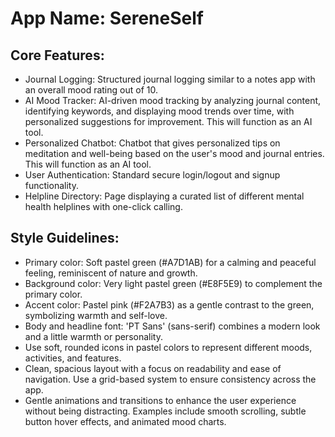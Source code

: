 # **App Name**: SereneSelf

## Core Features:

- Journal Logging: Structured journal logging similar to a notes app with an overall mood rating out of 10.
- AI Mood Tracker: AI-driven mood tracking by analyzing journal content, identifying keywords, and displaying mood trends over time, with personalized suggestions for improvement. This will function as an AI tool.
- Personalized Chatbot: Chatbot that gives personalized tips on meditation and well-being based on the user's mood and journal entries. This will function as an AI tool.
- User Authentication: Standard secure login/logout and signup functionality.
- Helpline Directory: Page displaying a curated list of different mental health helplines with one-click calling.

## Style Guidelines:

- Primary color: Soft pastel green (#A7D1AB) for a calming and peaceful feeling, reminiscent of nature and growth.
- Background color: Very light pastel green (#E8F5E9) to complement the primary color.
- Accent color: Pastel pink (#F2A7B3) as a gentle contrast to the green, symbolizing warmth and self-love.
- Body and headline font: 'PT Sans' (sans-serif) combines a modern look and a little warmth or personality.
- Use soft, rounded icons in pastel colors to represent different moods, activities, and features.
- Clean, spacious layout with a focus on readability and ease of navigation. Use a grid-based system to ensure consistency across the app.
- Gentle animations and transitions to enhance the user experience without being distracting. Examples include smooth scrolling, subtle button hover effects, and animated mood charts.